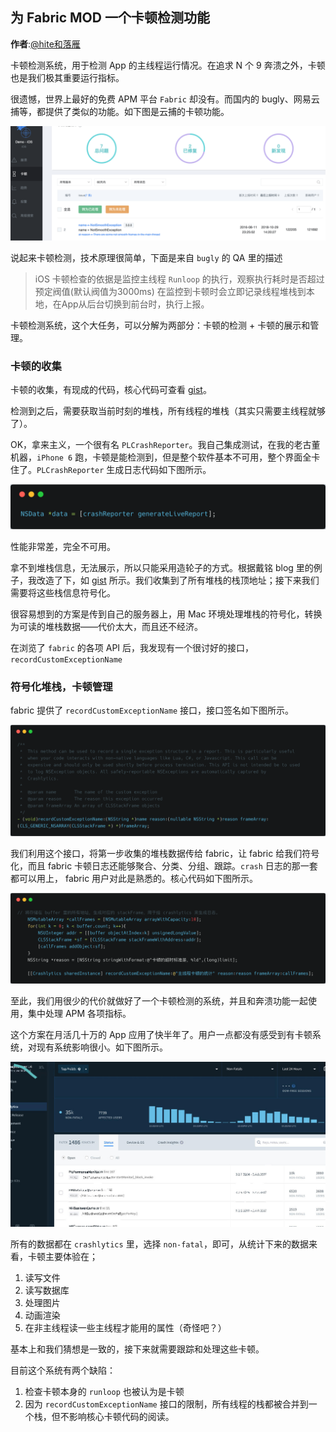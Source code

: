 ## 为 Fabric MOD 一个卡顿检测功能

**作者**:[@hite和落雁](https://weibo.com/xiangheka)

卡顿检测系统，用于检测 App 的主线程运行情况。在追求 N 个 9 奔溃之外，卡顿也是我们极其重要运行指标。

很遗憾，世界上最好的免费 APM 平台 `Fabric` 却没有。而国内的 bugly、网易云捕等，都提供了类似的功能。如下图是云捕的卡顿功能。

![1](./1.png)

说起来卡顿检测，技术原理很简单，下面是来自 `bugly` 的 QA 里的描述

> iOS 卡顿检查的依据是监控主线程 `Runloop` 的执行，观察执行耗时是否超过预定阀值(默认阀值为3000ms) 在监控到卡顿时会立即记录线程堆栈到本地，在App从后台切换到前台时，执行上报。

卡顿检测系统，这个大任务，可以分解为两部分：卡顿的检测 + 卡顿的展示和管理。

### 卡顿的收集

卡顿的收集，有现成的代码，核心代码可查看 [gist](https://gist.github.com/hite/1a7ee47fd971acad3e9e99b41c41c82e)。

检测到之后，需要获取当前时刻的堆栈，所有线程的堆栈（其实只需要主线程就够了）。

OK，拿来主义，一个很有名 `PLCrashReporter`。我自己集成测试，在我的老古董机器，`iPhone 6` 跑，卡顿是能检测到，但是整个软件基本不可用，整个界面全卡住了。`PLCrashReporter` 生成日志代码如下图所示。

![](./2.png)

性能非常差，完全不可用。

拿不到堆栈信息，无法展示，所以只能采用造轮子的方式。根据戴铭 blog 里的例子，我改造了下，如 [gist](https://gist.github.com/hite/1a7ee47fd971acad3e9e99b41c41c82e) 所示。我们收集到了所有堆栈的栈顶地址；接下来我们需要将这些栈信息符号化。

很容易想到的方案是传到自己的服务器上，用 Mac 环境处理堆栈的符号化，转换为可读的堆栈数据——代价太大，而且还不经济。

在浏览了 `fabric` 的各项 API 后，我发现有一个很讨好的接口，`recordCustomExceptionName`

### 符号化堆栈，卡顿管理

fabric 提供了 `recordCustomExceptionName` 接口，接口签名如下图所示。

![](./3.png)

我们利用这个接口，将第一步收集的堆栈数据传给 fabric，让 fabric 给我们符号化，而且 fabric 卡顿日志还能够聚合、分类、分组、跟踪。`crash` 日志的那一套都可以用上， fabric 用户对此是熟悉的。核心代码如下图所示。

![](./4.png)

至此，我们用很少的代价就做好了一个卡顿检测的系统，并且和奔溃功能一起使用，集中处理 APM 各项指标。

这个方案在月活几十万的 App 应用了快半年了。用户一点都没有感受到有卡顿系统，对现有系统影响很小。如下图所示。

![](./5.jpg)

所有的数据都在 `crashlytics` 里，选择 `non-fatal`，即可，从统计下来的数据来看，卡顿主要体验在；

1. 读写文件
2. 读写数据库
3. 处理图片
4. 动画渲染
5. 在非主线程读一些主线程才能用的属性（奇怪吧？）

基本上和我们猜想是一致的，接下来就需要跟踪和处理这些卡顿。

目前这个系统有两个缺陷：

1. 检查卡顿本身的 `runloop` 也被认为是卡顿
2. 因为 `recordCustomExceptionName` 接口的限制，所有线程的栈都被合并到一个栈，但不影响核心卡顿代码的阅读。

